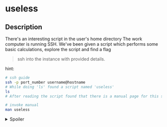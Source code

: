 # useless
## Description
There's an interesting script in the user's home directory
The work computer is running SSH. We've been given a script which performs some basic calculations, explore the script and find a flag
>ssh into the instance with provided details.

hint:
```bash
# ssh guide
ssh -p port_number username@hostname
# While doing 'ls' found a script named 'useless'
ls
# After reading the script found that there is a manual page for this script

# invoke manual
man useless
```

<details>
<summary>Spoiler</summary>

picoCTF{us3l3ss_ch4ll3ng3_3xpl0it3d_5562}

</details>
